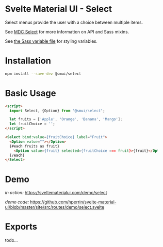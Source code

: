# Svelte Material UI - Select

Select menus provide the user with a choice between multiple items.

See [MDC Select](https://material.io/develop/web/components/input-controls/select-menus/) for more information on API and Sass mixins.

See [the Sass variable file](https://github.com/material-components/material-components-web/blob/v3.1.1/packages/mdc-select/_variables.scss) for styling variables.

# Installation

```sh
npm install --save-dev @smui/select
```

# Basic Usage

```html
<script>
  import Select, {Option} from '@smui/select';

  let fruits = ['Apple', 'Orange', 'Banana', 'Mango'];
  let fruitChoice = '';
</script>

<Select bind:value={fruitChoice} label="Fruit">
  <Option value=""></Option>
  {#each fruits as fruit}
    <Option value={fruit} selected={fruitChoice === fruit}>{fruit}</Option>
  {/each}
</Select>
```

# Demo

*in action:* https://sveltematerialui.com/demo/select

*demo code:* https://github.com/hperrin/svelte-material-ui/blob/master/site/src/routes/demo/select.svelte

# Exports

todo...